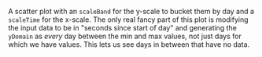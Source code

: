A scatter plot with an `scaleBand` for the y-scale to bucket them by day and a `scaleTime` for the x-scale. The only real fancy part of this plot is modifying the input data to be in "seconds since start of day" and generating the `yDomain` as _every_ day between the min and max values, not just days for which we have values. This lets us see days in between that have no data.
